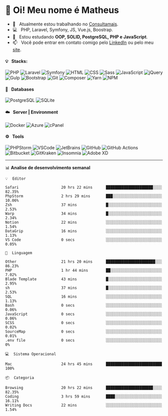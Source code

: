 # 👋 Oi! Meu nome é Matheus

- 🔭 &nbsp; Atualmente estou trabalhando no [Consultamais](https://consultamais.com.br/).
- 💻 &nbsp; PHP, Laravel, Symfony, JS, Vue.js, Boostrap.
- 🌱 &nbsp; Estou estudando **OOP, SOLID, PostgreSQL, PHP e JavaScript**.
- 📫 &nbsp; Você pode entrar em contato comigo pelo [LinkedIn](https://www.linkedin.com/in/matheuscamargoxavier/) ou pelo meu [site](https://matheuscamargo.co).

#### 💡 &nbsp; Stacks:
![PHP](https://img.shields.io/badge/-PHP-777BB4?&logo=php&logoColor=FFFFFF)
![Laravel](https://img.shields.io/badge/-Laravel-FF2D20?&logo=laravel&logoColor=FFFFFF)
![Symfony](https://img.shields.io/badge/-Symfony-000000?&logo=symfony&logoColor=FFFFFF)
![HTML](https://img.shields.io/badge/-HTML-E34F26?&logo=html5&logoColor=FFFFFF)
![CSS](https://img.shields.io/badge/-CSS-1572B6?&logo=css3&logoColor=FFFFFF)
![Sass](https://img.shields.io/badge/-Sass-CC6699?&logo=sass&logoColor=FFFFFF)
![JavaScript](https://img.shields.io/badge/-JavaScript-F7DF1E?&logo=javascript&logoColor=FFFFFF)
![jQuery](https://img.shields.io/badge/-jQuery-0769AD?&logo=jquery&logoColor=FFFFFF)
![Gulp](https://img.shields.io/badge/-Gulp-CF4647?&logo=gulp&logoColor=FFFFFF)
![Bootstrap](https://img.shields.io/badge/-Bootstrap-7952B3?&logo=bootstrap&logoColor=FFFFFF)
![Git](https://img.shields.io/badge/-Git-F05032?&logo=git&logoColor=FFFFFF)
![Composer](https://img.shields.io/badge/-Composer-885630?&logo=composer&logoColor=FFFFFF)
![Yarn](https://img.shields.io/badge/-Yarn-2C8EBB?&logo=yarn&logoColor=FFFFFF)
![NPM](https://img.shields.io/badge/-npm-CB3837?&logo=npm&logoColor=FFFFFF)

#### 💾 &nbsp; Databases
![PostgreSQL](https://img.shields.io/badge/-PostgreSQL-336791?&logo=PostgreSQL&logoColor=FFFFFF)
![SQLite](https://img.shields.io/badge/-SQLite-003B57?&logo=SQLite&logoColor=FFFFFF)

#### ☁️ &nbsp; Server | Environment
![Docker](https://img.shields.io/badge/-Docker-2496ED?&logo=docker&logoColor=FFFFFF)
![Azure](https://img.shields.io/badge/-Azure-0089D6?&logo=microsoft%20azure&logoColor=FFFFFF)
![cPanel](https://img.shields.io/badge/-cPanel-FF6C2C?&logo=cpanel&logoColor=FFFFFF)

#### ⚙️ &nbsp; Tools
![PHPStorm](https://img.shields.io/badge/-PHPStorm-000000?&logo=PHPStorm&logoColor=FFFFFF)
![VSCode](https://img.shields.io/badge/-VSCode-007ACC?&logo=Visual%20Studio%20Code&logoColor=FFFFFF) 
![JetBrains](https://img.shields.io/badge/-JetBrains-000000?&logo=jetbrains&logoColor=FFFFFF) 
![GitHub](https://img.shields.io/badge/-GitHub-181717?&logo=github&logoColor=FFFFFF) 
![GitHub Actions](https://img.shields.io/badge/-GitHub%20Actions-181717?&logo=GitHub%20Actions&logoColor=FFFFFF) 
![Bitbucket](https://img.shields.io/badge/-Bitbucket-0052CC?&logo=bitbucket&logoColor=FFFFFF)
![GitKraken](https://img.shields.io/badge/-GitKraken-179287?&logo=GitKraken&logoColor=FFFFFF)
![Insomnia](https://img.shields.io/badge/-Insomnia-5849BE?&logo=Insomnia&logoColor=FFFFFF)
![Adobe XD](https://img.shields.io/badge/-Adobe%20XD-FF61F6?&logo=adobe%20xd&logoColor=FFFFFF) 
_______

📊  **Analise de desenvolvimento semanal**
```text
💡  Editor

Safari                   20 hrs 22 mins      █████████████████████░░░░     82.35%
PhpStorm                 2 hrs 29 mins       ███░░░░░░░░░░░░░░░░░░░░░░     10.06%
Zsh                      37 mins             █░░░░░░░░░░░░░░░░░░░░░░░░      2.53%
Warp                     34 mins             █░░░░░░░░░░░░░░░░░░░░░░░░      2.34%
Notion                   22 mins             ░░░░░░░░░░░░░░░░░░░░░░░░░      1.54%
DataGrip                 16 mins             ░░░░░░░░░░░░░░░░░░░░░░░░░      1.13%
VS Code                  0 secs              ░░░░░░░░░░░░░░░░░░░░░░░░░      0.05%
```
```text
💬  Linguagem

Other                    21 hrs 20 mins      ██████████████████████░░░     86.23%
PHP                      1 hr 44 mins        ██░░░░░░░░░░░░░░░░░░░░░░░      7.02%
Blade Template           43 mins             █░░░░░░░░░░░░░░░░░░░░░░░░      2.95%
sh                       37 mins             █░░░░░░░░░░░░░░░░░░░░░░░░      2.53%
SQL                      16 mins             ░░░░░░░░░░░░░░░░░░░░░░░░░      1.13%
Bash                     0 secs              ░░░░░░░░░░░░░░░░░░░░░░░░░      0.06%
JavaScript               0 secs              ░░░░░░░░░░░░░░░░░░░░░░░░░      0.06%
SCSS                     0 secs              ░░░░░░░░░░░░░░░░░░░░░░░░░      0.02%
SourceMap                0 secs              ░░░░░░░░░░░░░░░░░░░░░░░░░      0.01%
.env file                0 secs              ░░░░░░░░░░░░░░░░░░░░░░░░░         0%
```
```text
💻  Sistema Operacional

Mac                      24 hrs 45 mins      █████████████████████████       100%
```
```text
📦  Categoria

Browsing                 20 hrs 22 mins      █████████████████████░░░░     82.35%
Coding                   3 hrs 59 mins       ████░░░░░░░░░░░░░░░░░░░░░     16.11%
Writing Docs             22 mins             ░░░░░░░░░░░░░░░░░░░░░░░░░      1.54%
```
